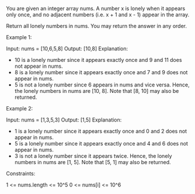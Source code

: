 You are given an integer array nums. A number x is lonely when it appears
only once, and no adjacent numbers (i.e. x + 1 and x - 1) appear in the
array.

Return all lonely numbers in nums. You may return the answer in any order.


Example 1:


Input: nums = [10,6,5,8]
Output: [10,8]
Explanation: 
- 10 is a lonely number since it appears exactly once and 9 and 11 does not
appear in nums.
- 8 is a lonely number since it appears exactly once and 7 and 9 does not
appear in nums.
- 5 is not a lonely number since 6 appears in nums and vice versa.
Hence, the lonely numbers in nums are [10, 8].
Note that [8, 10] may also be returned.


Example 2:


Input: nums = [1,3,5,3]
Output: [1,5]
Explanation: 
- 1 is a lonely number since it appears exactly once and 0 and 2 does not
appear in nums.
- 5 is a lonely number since it appears exactly once and 4 and 6 does not
appear in nums.
- 3 is not a lonely number since it appears twice.
Hence, the lonely numbers in nums are [1, 5].
Note that [5, 1] may also be returned.



Constraints:


1 <= nums.length <= 10^5
0 <= nums[i] <= 10^6




